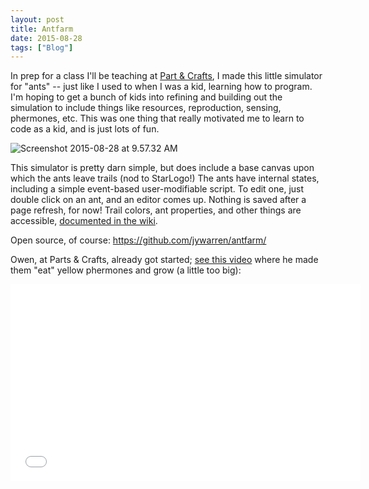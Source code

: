 ```yaml
---
layout: post
title: Antfarm
date: 2015-08-28
tags: ["Blog"]
---
```


In prep for a class I'll be teaching at [Part & Crafts](http://partsandcrafts.org), I made this little simulator for "ants" -- just like I used to when I was a kid, learning how to program. I'm hoping to get a bunch of kids into refining and building out the simulation to include things like resources, reproduction, sensing, phermones, etc. This was one thing that really motivated me to learn to code as a kid, and is just lots of fun.

![Screenshot 2015-08-28 at 9.57.32 AM](Screenshot-2015-08-28-at-9.57.32-AM.png)

This simulator is pretty darn simple, but does include a base canvas upon which the ants leave trails (nod to StarLogo!) The ants have internal states, including a simple event-based user-modifiable script. To edit one, just double click on an ant, and an editor comes up. Nothing is saved after a page refresh, for now! Trail colors, ant properties, and other things are accessible, [documented in the wiki](https://github.com/jywarren/antfarm/wiki).

Open source, of course: https://github.com/jywarren/antfarm/

Owen, at Parts & Crafts, already got started; [see this video](https://www.youtube.com/watch?v=Zftwru_e4lc) where he made them "eat" yellow phermones and grow (a little too big):

<iframe width="560" height="315" src="Zftwru_e4lc" frameborder="0" allowfullscreen></iframe>